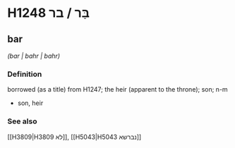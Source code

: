 # H1248 בַּר / בר

## bar

_(bar | bahr | bahr)_

### Definition

borrowed (as a title) from H1247; the heir (apparent to the throne); son; n-m

- son, heir

### See also

[[H3809|H3809 לא]], [[H5043|H5043 נברשא]]
